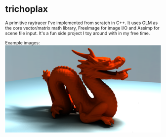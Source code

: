 trichoplax
==========

A primitive raytracer I've implemented from scratch in C++. It uses GLM as the core vector/matrix math library, FreeImage 
for image I/O and Assimp for scene file input. It's a fun side project I toy around with in my free time.

Example images:
![Dragon Example Image](exampleImages/dragon2BounceHD.png)

